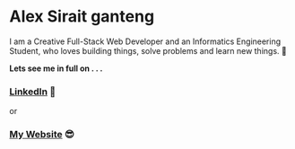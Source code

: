 # Alex Sirait ganteng

I am a Creative Full-Stack Web Developer and an Informatics Engineering Student, who loves building things, solve problems and learn new things. 🚀

**Lets see me in full on . . .**
### [LinkedIn](https://www.linkedin.com/in/alex-sirait-6b696b221/) 💖
or
### [My Website](https://alexsiraitnotes.vercel.app/) 😎
